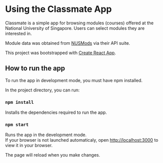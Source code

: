 # Using the Classmate App

Classmate is a simple app for browsing modules (courses) offered at the National University of Singapore. Users can select modules they are interested in.

Module data was obtained from [NUSMods](https://nusmods.com) via their API suite.

This project was bootstrapped with [Create React App](https://github.com/facebook/create-react-app).

## How to run the app

To run the app in development mode, you must have npm installed.

In the project directory, you can run:

### `npm install`

Installs the dependencies required to run the app.

### `npm start`

Runs the app in the development mode.\
If your browser is not launched automaticaly, open [http://localhost:3000](http://localhost:3000) to view it in your browser.

The page will reload when you make changes.